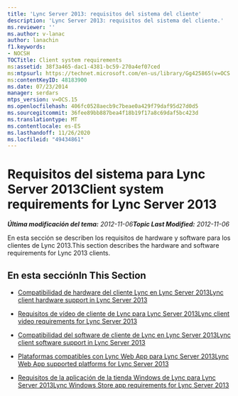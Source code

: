 ```yaml
---
title: 'Lync Server 2013: requisitos del sistema del cliente'
description: 'Lync Server 2013: requisitos del sistema del cliente.'
ms.reviewer: ''
ms.author: v-lanac
author: lanachin
f1.keywords:
- NOCSH
TOCTitle: Client system requirements
ms:assetid: 38f3a465-dac1-4381-bc59-270a4ef07ced
ms:mtpsurl: https://technet.microsoft.com/en-us/library/Gg425865(v=OCS.15)
ms:contentKeyID: 48183900
ms.date: 07/23/2014
manager: serdars
mtps_version: v=OCS.15
ms.openlocfilehash: 406fc0528aecb9c7beae0a429f79daf95d27d0d5
ms.sourcegitcommit: 36fee89bb887bea4f18b19f17a8c69daf5bc423d
ms.translationtype: MT
ms.contentlocale: es-ES
ms.lasthandoff: 11/26/2020
ms.locfileid: "49434861"
---
```

# <a name="client-system-requirements-for-lync-server-2013"></a><span data-ttu-id="bdd3e-103">Requisitos del sistema para Lync Server 2013</span><span class="sxs-lookup"><span data-stu-id="bdd3e-103">Client system requirements for Lync Server 2013</span></span>

<div data-xmlns="http://www.w3.org/1999/xhtml">

<div class="topic" data-xmlns="http://www.w3.org/1999/xhtml" data-msxsl="urn:schemas-microsoft-com:xslt" data-cs="https://msdn.microsoft.com/">

<div data-asp="https://msdn2.microsoft.com/asp">



</div>

<div id="mainSection">

<div id="mainBody"><span data-ttu-id="bdd3e-104">

<span> </span></span><span class="sxs-lookup"><span data-stu-id="bdd3e-104">

<span> </span></span></span>

<span data-ttu-id="bdd3e-105">_**Última modificación del tema:** 2012-11-06_</span><span class="sxs-lookup"><span data-stu-id="bdd3e-105">_**Topic Last Modified:** 2012-11-06_</span></span>

<span data-ttu-id="bdd3e-106">En esta sección se describen los requisitos de hardware y software para los clientes de Lync 2013.</span><span class="sxs-lookup"><span data-stu-id="bdd3e-106">This section describes the hardware and software requirements for Lync 2013 clients.</span></span>

<div>

## <a name="in-this-section"></a><span data-ttu-id="bdd3e-107">En esta sección</span><span class="sxs-lookup"><span data-stu-id="bdd3e-107">In This Section</span></span>

  - [<span data-ttu-id="bdd3e-108">Compatibilidad de hardware del cliente Lync en Lync Server 2013</span><span class="sxs-lookup"><span data-stu-id="bdd3e-108">Lync client hardware support in Lync Server 2013</span></span>](lync-server-2013-lync-client-hardware-support.md)

  - [<span data-ttu-id="bdd3e-109">Requisitos de vídeo de cliente de Lync para Lync Server 2013</span><span class="sxs-lookup"><span data-stu-id="bdd3e-109">Lync client video requirements for Lync Server 2013</span></span>](lync-server-2013-lync-client-video-requirements.md)

  - [<span data-ttu-id="bdd3e-110">Compatibilidad del software de cliente de Lync en Lync Server 2013</span><span class="sxs-lookup"><span data-stu-id="bdd3e-110">Lync client software support in Lync Server 2013</span></span>](lync-server-2013-lync-client-software-support.md)

  - [<span data-ttu-id="bdd3e-111">Plataformas compatibles con Lync Web App para Lync Server 2013</span><span class="sxs-lookup"><span data-stu-id="bdd3e-111">Lync Web App supported platforms for Lync Server 2013</span></span>](lync-server-2013-lync-web-app-supported-platforms.md)

  - [<span data-ttu-id="bdd3e-112">Requisitos de la aplicación de la tienda Windows de Lync para Lync Server 2013</span><span class="sxs-lookup"><span data-stu-id="bdd3e-112">Lync Windows Store app requirements for Lync Server 2013</span></span>](lync-server-2013-lync-windows-store-app-requirements.md)

<span data-ttu-id="bdd3e-113"></div>

</div>

<span> </span>

</div>

</div>

</span><span class="sxs-lookup"><span data-stu-id="bdd3e-113"></div>

</div>

<span> </span>

</div>

</div>

</span></span></div>

